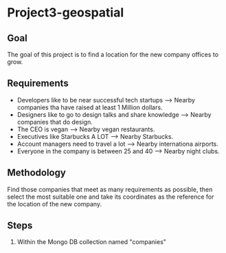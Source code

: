 # Project3-geospatial

## Goal
The goal of this project is to find a location for the new company offices to grow.

## Requirements
- Developers like to be near successful tech startups --> Nearby companies tha have raised at least 1 Million dollars.
- Designers like to go to design talks and share knowledge --> Nearby companies that do design.
- The CEO is vegan --> Nearby vegan restaurants.
- Executives like Starbucks A LOT --> Nearby Starbucks.
- Account managers need to travel a lot --> Nearby internationa airports.
- Everyone in the company is between 25 and 40 --> Nearby night clubs.

## Methodology
Find those companies that meet as many requirements as possible, then select the most suitable one and take its coordinates as the reference for the location of the new company.

## Steps
1. Within the Mongo DB collection named "companies"




